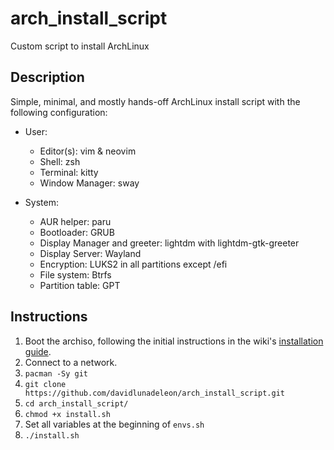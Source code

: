 # arch_install_script
Custom script to install ArchLinux

## Description

Simple, minimal, and mostly hands-off ArchLinux install script with the following configuration:

- User:
	- Editor(s): vim & neovim
	- Shell: zsh
	- Terminal: kitty
	- Window Manager: sway

- System:
	- AUR helper: paru
	- Bootloader: GRUB
	- Display Manager and greeter: lightdm with lightdm-gtk-greeter
	- Display Server: Wayland
	- Encryption: LUKS2 in all partitions except /efi
	- File system: Btrfs
	- Partition table: GPT

## Instructions

1. Boot the archiso, following the initial instructions in the wiki's [installation guide](https://wiki.archlinux.org/title/Installation_guide).
2. Connect to a network.
2. `pacman -Sy git`
3. `git clone https://github.com/davidlunadeleon/arch_install_script.git`
4. `cd arch_install_script/`
7. `chmod +x install.sh`
5. Set all variables at the beginning of `envs.sh`
7. `./install.sh`
